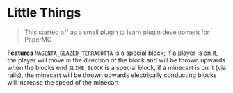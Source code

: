 # Little Things
> This started off as a small plugin to learn plugin development for PaperMC

**Features**
 `MAGENTA_GLAZED_TERRACOTTA` is a special block; if a player is on it, the player will move in the direction of the block and will be thrown upwards when the blocks end
 `SLIME_BLOCK` is a special block, if a minecart is on it (via rails), the minecart will be thrown upwards
 electrically conducting blocks will increase the speed of the minecart
  
